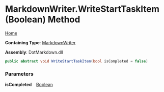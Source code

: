 # MarkdownWriter\.WriteStartTaskItem\(Boolean\) Method

[Home](../../../README.md)

**Containing Type**: [MarkdownWriter](../README.md)

**Assembly**: DotMarkdown\.dll

```csharp
public abstract void WriteStartTaskItem(bool isCompleted = false)
```

### Parameters

**isCompleted** &ensp; [Boolean](https://docs.microsoft.com/en-us/dotnet/api/system.boolean)